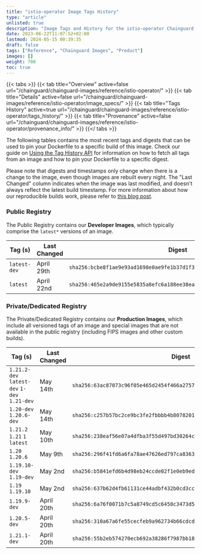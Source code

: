 ```yaml
---
title: "istio-operator Image Tags History"
type: "article"
unlisted: true
description: "Image Tags and History for the istio-operator Chainguard Image"
date: 2023-06-22T11:07:52+02:00
lastmod: 2024-05-15 00:39:35
draft: false
tags: ["Reference", "Chainguard Images", "Product"]
images: []
weight: 700
toc: true
---
```


{{< tabs >}}
{{< tab title="Overview" active=false url="/chainguard/chainguard-images/reference/istio-operator/" >}}
{{< tab title="Details" active=false url="/chainguard/chainguard-images/reference/istio-operator/image_specs/" >}}
{{< tab title="Tags History" active=true url="/chainguard/chainguard-images/reference/istio-operator/tags_history/" >}}
{{< tab title="Provenance" active=false url="/chainguard/chainguard-images/reference/istio-operator/provenance_info/" >}}
{{</ tabs >}}

The following tables contains the most recent tags and digests that can be used to pin your Dockerfile to a specific build of this image. Check our guide on [Using the Tag History API](/chainguard/chainguard-images/using-the-tag-history-api/) for information on how to fetch all tags from an image and how to pin your Dockerfile to a specific digest.

Please note that digests and timestamps only change when there is a change to the image, even though images are rebuilt every night. The "Last Changed" column indicates when the image was last modified, and doesn't always reflect the latest build timestamp. For more information about how our reproducible builds work, please refer to [this blog post](https://www.chainguard.dev/unchained/reproducing-chainguards-reproducible-image-builds).

### Public Registry
The Public Registry contains our **Developer Images**, which typically comprise the `latest*` versions of an image.

| Tag (s)       | Last Changed | Digest                                                                    |
|---------------|--------------|---------------------------------------------------------------------------|
|  `latest-dev` | April 29th   | `sha256:bcbe8f1ae9e93ad1698e0ae9fe1b37d1f3180986fe3f7d514ae521b90dd7eb63` |
|  `latest`     | April 22nd   | `sha256:465e2a9de9155e5835a8efc6a188ee38ea406308b1ef4f80bbc9e1155c1c3175` |


### Private/Dedicated Registry
The Private/Dedicated Registry contains our **Production Images**, which include all versioned tags of an image and special images that are not available in the public registry (including FIPS images and other custom builds).

| Tag (s)                                       | Last Changed | Digest                                                                    |
|-----------------------------------------------|--------------|---------------------------------------------------------------------------|
|  `1.21.2-dev` `latest-dev` `1-dev` `1.21-dev` | May 14th     | `sha256:63ac87073c96f05e465d2454f466a2757e628c63034a52106e70cf986a6e4771` |
|  `1.20-dev` `1.20.6-dev`                      | May 14th     | `sha256:c257b57bc2ce9bc3fe2fbbbb4b8078201258e47b797d4238a7f82d1c363be91a` |
|  `1.21.2` `1.21` `1` `latest`                 | May 10th     | `sha256:238eaf56e07a4dfba3f55d497bd30264c7a1098444a85d9c3e77c22dbe405288` |
|  `1.20` `1.20.6`                              | May 9th      | `sha256:296f41fd6a6fa78ae47626ed797ca8363251da4c9668db0d9d6b8e868a72cea8` |
|  `1.19.10-dev` `1.19-dev`                     | May 2nd      | `sha256:b5841efd6b4d98eb24ccde02f1e0eb9ed1307cf5895c5a8975a4b1a8f344462e` |
|  `1.19` `1.19.10`                             | May 2nd      | `sha256:637b62d4fb61131ce44adbf432b0cd3cc96ffb3224fb8a2b86e400543c9e9c42` |
|  `1.19.9-dev`                                 | April 20th   | `sha256:6a76f0071b7c5a8749cd5c6458c3473d5c3412b349f9bbac24187ce43e71abdf` |
|  `1.20.5-dev`                                 | April 20th   | `sha256:310a67a6fe55cecfeb9a962734b66cdcde19ed38f85940fa3dff683ae786e0dc` |
|  `1.21.1-dev`                                 | April 20th   | `sha256:55b2eb574270ecb692a38286f7987bb18865214352e92a6d54ad3413902b8ded` |


